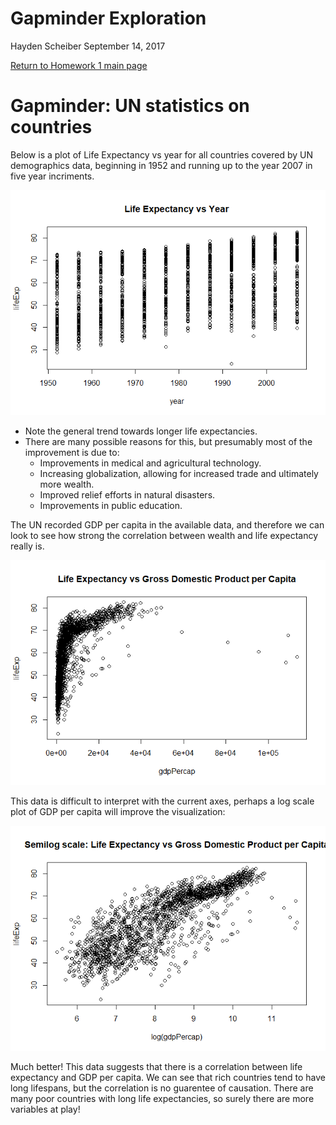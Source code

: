 Gapminder Exploration
================
Hayden Scheiber
September 14, 2017

[Return to Homework 1 main page](https://github.com/HScheiber/STAT545-hw-Scheiber-Hayden/blob/master/hw01/README.md)

Gapminder: UN statistics on countries
=====================================

Below is a plot of Life Expectancy vs year for all countries covered by UN demographics data, beginning in 1952 and running up to the year 2007 in five year incriments.

![](hw01_gapminder_files/figure-markdown_github-ascii_identifiers/Plot_1-1.png)

-   Note the general trend towards longer life expectancies.
-   There are many possible reasons for this, but presumably most of the improvement is due to:
    -   Improvements in medical and agricultural technology.
    -   Increasing globalization, allowing for increased trade and ultimately more wealth.
    -   Improved relief efforts in natural disasters.
    -   Improvements in public education.

The UN recorded GDP per capita in the available data, and therefore we can look to see how strong the correlation between wealth and life expectancy really is.

![](hw01_gapminder_files/figure-markdown_github-ascii_identifiers/Plot_2-1.png)

This data is difficult to interpret with the current axes, perhaps a log scale plot of GDP per capita will improve the visualization:

![](hw01_gapminder_files/figure-markdown_github-ascii_identifiers/Plot_3-1.png)

Much better! This data suggests that there is a correlation between life expectancy and GDP per capita. We can see that rich countries tend to have long lifespans, but the correlation is no guarentee of causation. There are many poor countries with long life expectancies, so surely there are more variables at play!
